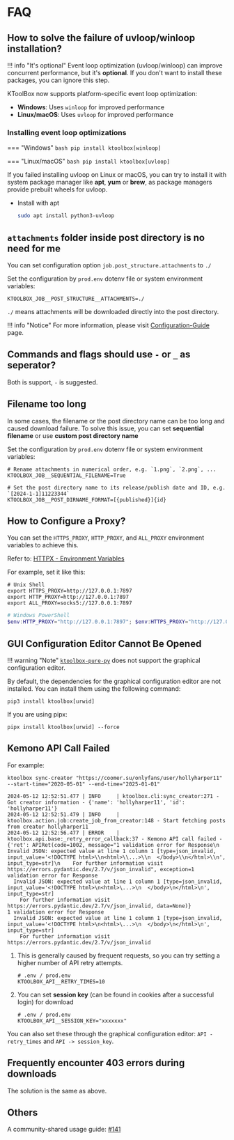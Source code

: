 # FAQ

## How to solve the failure of uvloop/winloop installation?

!!! info "It's optional"
    Event loop optimization (uvloop/winloop) can improve concurrent performance, but it's **optional**. 
    If you don't want to install these packages, you can ignore this step.

KToolBox now supports platform-specific event loop optimization:

- **Windows**: Uses `winloop` for improved performance
- **Linux/macOS**: Uses `uvloop` for improved performance

### Installing event loop optimizations

=== "Windows"
    ```bash
    pip install ktoolbox[winloop]
    ```

=== "Linux/macOS"
    ```bash
    pip install ktoolbox[uvloop]
    ```

If you failed installing uvloop on Linux or macOS, you can try to install it with system package manager like **apt**, **yum** or **brew**, as package managers provide prebuilt wheels for uvloop.

- Install with apt
    ```bash
    sudo apt install python3-uvloop
    ```

## `attachments` folder inside post directory is no need for me

You can set configuration option `job.post_structure.attachments` to `./`

Set the configuration by `prod.env` dotenv file or system environment variables:
```dotenv
KTOOLBOX_JOB__POST_STRUCTURE__ATTACHMENTS=./
```

`./` means attachments will be downloaded directly into the post directory.

!!! info "Notice"
    For more information, please visit [Configuration-Guide](configuration/guide.md) page.

## Commands and flags should use `-` or `_` as seperator?

Both is support, `-` is suggested.

## Filename too long

In some cases, the filename or the post directory name can be too long and caused download failure.
To solve this issue, you can set **sequential filename** or use **custom post directory name**

Set the configuration by `prod.env` dotenv file or system environment variables:
```dotenv
# Rename attachments in numerical order, e.g. `1.png`, `2.png`, ...
KTOOLBOX_JOB__SEQUENTIAL_FILENAME=True

# Set the post directory name to its release/publish date and ID, e.g. `[2024-1-1]11223344`
KTOOLBOX_JOB__POST_DIRNAME_FORMAT=[{published}]{id}
```

## How to Configure a Proxy?

You can set the `HTTPS_PROXY`, `HTTP_PROXY`, and `ALL_PROXY` environment variables to achieve this.

Refer to: [HTTPX - Environment Variables](https://www.python-httpx.org/environment_variables/#http_proxy-https_proxy-all_proxy)

For example, set it like this:

```shell
# Unix Shell
export HTTPS_PROXY=http://127.0.0.1:7897
export HTTP_PROXY=http://127.0.0.1:7897
export ALL_PROXY=socks5://127.0.0.1:7897
```

```powershell
# Windows PowerShell
$env:HTTP_PROXY="http://127.0.0.1:7897"; $env:HTTPS_PROXY="http://127.0.0.1:7897"
```

## GUI Configuration Editor Cannot Be Opened

!!! warning "Note"
    [`ktoolbox-pure-py`](https://pypi.org/project/ktoolbox-pure-py/) does not support the graphical configuration editor.

By default, the dependencies for the graphical configuration editor are not installed. You can install them using the following command:

```shell
pip3 install ktoolbox[urwid]
```

If you are using pipx:

```shell
pipx install ktoolbox[urwid] --force
```

## Kemono API Call Failed

For example:

```
ktoolbox sync-creator "https://coomer.su/onlyfans/user/hollyharper11" --start-time="2020-05-01" --end-time="2025-01-01"

2024-05-12 12:52:51.477 | INFO     | ktoolbox.cli:sync_creator:271 - Got creator information - {'name': 'hollyharper11', 'id': 'hollyharper11'}
2024-05-12 12:52:51.479 | INFO     | ktoolbox.action.job:create_job_from_creator:148 - Start fetching posts from creator hollyharper11
2024-05-12 12:52:56.477 | ERROR    | ktoolbox.api.base:_retry_error_callback:37 - Kemono API call failed - {'ret': APIRet(code=1002, message="1 validation error for Response\n  Invalid JSON: expected value at line 1 column 1 [type=json_invalid, input_value='<!DOCTYPE html>\\n<html>\\...>\\n  </body>\\n</html>\\n', input_type=str]\n    For further information visit https://errors.pydantic.dev/2.7/v/json_invalid", exception=1 validation error for Response
  Invalid JSON: expected value at line 1 column 1 [type=json_invalid, input_value='<!DOCTYPE html>\n<html>\...>\n  </body>\n</html>\n', input_type=str]
    For further information visit https://errors.pydantic.dev/2.7/v/json_invalid, data=None)}
1 validation error for Response
  Invalid JSON: expected value at line 1 column 1 [type=json_invalid, input_value='<!DOCTYPE html>\n<html>\...>\n  </body>\n</html>\n', input_type=str]
    For further information visit https://errors.pydantic.dev/2.7/v/json_invalid
```

1. This is generally caused by frequent requests, so you can try setting a higher number of API retry attempts.
    ```dotenv
    # .env / prod.env
    KTOOLBOX_API__RETRY_TIMES=10
    ```

2. You can set **session key** (can be found in cookies after a successful login) for download
    ```dotenv
    # .env / prod.env
    KTOOLBOX_API__SESSION_KEY="xxxxxxx"
    ```

You can also set these through the graphical configuration editor: `API - retry_times` and `API -> session_key`.

## Frequently encounter **403** errors during downloads

The solution is the same as above.

## Others

A community-shared usage guide: [#141](https://github.com/Ljzd-PRO/KToolBox/issues/141)
